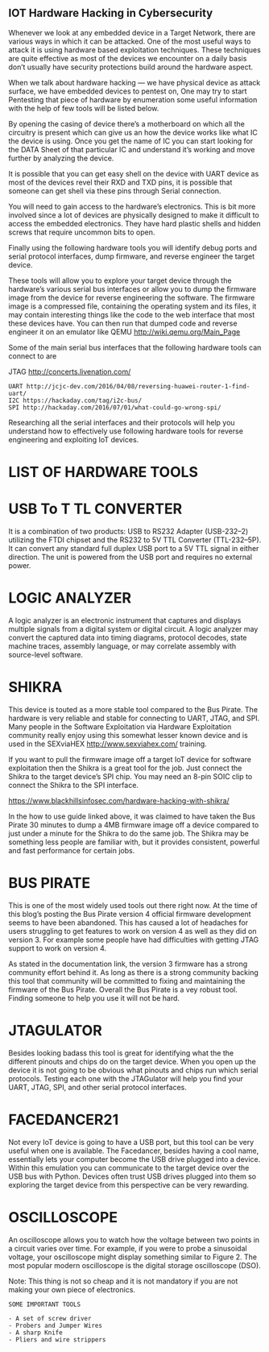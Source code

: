 ## IOT Hardware Hacking in Cybersecurity

Whenever we look at any embedded device in a Target Network, there are various ways in which it can be attacked. One of the most useful ways to attack it is using hardware based exploitation techniques. These techniques are quite effective as most of the devices we encounter on a daily basis don’t usually have security protections build around the hardware aspect.

When we talk about hardware hacking — we have physical device as attack surface, we have embedded devices to pentest on, One may try to start Pentesting that piece of hardware by enumeration some useful information with the help of few tools will be listed below.

By opening the casing of device there’s a motherboard on which all the circuitry is present which can give us an how the device works like what IC the device is using. Once you get the name of IC you can start looking for the DATA Sheet of that particular IC and understand it’s working and move further by analyzing the device.

It is possible that you can get easy shell on the device with UART device as most of the devices revel their RXD and TXD pins, it is possible that someone can get shell via these pins through Serial connection.

You will need to gain access to the hardware’s electronics. This is bit more involved since a lot of devices are physically designed to make it difficult to access the embedded electronics. They have hard plastic shells and hidden screws that require uncommon bits to open.

Finally using the following hardware tools you will identify debug ports and serial protocol interfaces, dump firmware, and reverse engineer the target device.

These tools will allow you to explore your target device through the hardware’s various serial bus interfaces or allow you to dump the firmware image from the device for reverse engineering the software. The firmware image is a compressed file, containing the operating system and its files, it may contain interesting things like the code to the web interface that most these devices have. You can then run that dumped code and reverse engineer it on an emulator like QEMU http://wiki.qemu.org/Main_Page

Some of the main serial bus interfaces that the following hardware tools can connect to are

JTAG http://concerts.livenation.com/

    UART http://jcjc-dev.com/2016/04/08/reversing-huawei-router-1-find-uart/
    I2C https://hackaday.com/tag/i2c-bus/
    SPI http://hackaday.com/2016/07/01/what-could-go-wrong-spi/

Researching all the serial interfaces and their protocols will help you understand how to effectively use following hardware tools for reverse engineering and exploiting IoT devices.
# LIST OF HARDWARE TOOLS
# USB To T TL CONVERTER

It is a combination of two products: USB to RS232 Adapter (USB-232–2) utilizing the FTDI chipset and the RS232 to 5V TTL Converter (TTL-232–5P). It can convert any standard full duplex USB port to a 5V TTL signal in either direction. The unit is powered from the USB port and requires no external power.

# LOGIC ANALYZER

A logic analyzer is an electronic instrument that captures and displays multiple signals from a digital system or digital circuit. A logic analyzer may convert the captured data into timing diagrams, protocol decodes, state machine traces, assembly language, or may correlate assembly with source-level software.

# SHIKRA

This device is touted as a more stable tool compared to the Bus Pirate. The hardware is very reliable and stable for connecting to UART, JTAG, and SPI. Many people in the Software Exploitation via Hardware Exploitation community really enjoy using this somewhat lesser known device and is used in the SEXviaHEX http://www.sexviahex.com/ training.

If you want to pull the firmware image off a target IoT device for software exploitation then the Shikra is a great tool for the job. Just connect the Shikra to the target device’s SPI chip. You may need an 8-pin SOIC clip to connect the Shikra to the SPI interface.

https://www.blackhillsinfosec.com/hardware-hacking-with-shikra/

In the how to use guide linked above, it was claimed to have taken the Bus Pirate 30 minutes to dump a 4MB firmware image off a device compared to just under a minute for the Shikra to do the same job. The Shikra may be something less people are familiar with, but it provides consistent, powerful and fast performance for certain jobs.
# BUS PIRATE

This is one of the most widely used tools out there right now. At the time of this blog’s posting the Bus Pirate version 4 official firmware development seems to have been abandoned. This has caused a lot of headaches for users struggling to get features to work on version 4 as well as they did on version 3. For example some people have had difficulties with getting JTAG support to work on version 4.

As stated in the documentation link, the version 3 firmware has a strong community effort behind it. As long as there is a strong community backing this tool that community will be committed to fixing and maintaining the firmware of the Bus Pirate. Overall the Bus Pirate is a vey robust tool. Finding someone to help you use it will not be hard.
# JTAGULATOR

Besides looking badass this tool is great for identifying what the the different pinouts and chips do on the target device. When you open up the device it is not going to be obvious what pinouts and chips run which serial protocols. Testing each one with the JTAGulator will help you find your UART, JTAG, SPI, and other serial protocol interfaces.
# FACEDANCER21

Not every IoT device is going to have a USB port, but this tool can be very useful when one is available. The Facedancer, besides having a cool name, essentially lets your computer become the USB drive plugged into a device. Within this emulation you can communicate to the target device over the USB bus with Python. Devices often trust USB drives plugged into them so exploring the target device from this perspective can be very rewarding.
# OSCILLOSCOPE

An oscilloscope allows you to watch how the voltage between two points in a circuit varies over time. For example, if you were to probe a sinusoidal voltage, your oscilloscope might display something similar to Figure 2. The most popular modern oscilloscope is the digital storage oscilloscope (DSO).

Note: This thing is not so cheap and it is not mandatory if you are not making your own piece of electronics.

    SOME IMPORTANT TOOLS

    - A set of screw driver
    - Probers and Jumper Wires
    - A sharp Knife
    - Pliers and wire strippers

